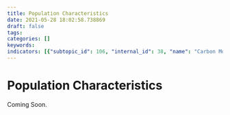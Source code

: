 ```yaml
---
title: Population Characteristics
date: 2021-05-28 18:02:58.738869
draft: false
tags: 
categories: []
keywords: 
indicators: [{"subtopic_id": 106, "internal_id": 38, "name": "Carbon Monoxide Incidents ", "URL": "https://a816-dohbesp.nyc.gov/IndicatorPublic/VisualizationData.aspx?id=38,719b87,106,Summarize"}]
---
```

# Population Characteristics
Coming Soon.


